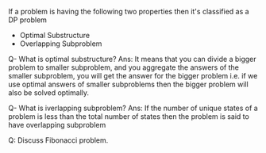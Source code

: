 If a problem is having the following two properties then it's classified as a DP problem
- Optimal Substructure
- Overlapping Subproblem

Q- What is optimal substructure? 
Ans: It means that you can divide a bigger problem to smaller subproblem, and you aggregate the answers of the smaller subproblem, you will get the answer for the bigger problem i.e. if we use optimal answers of smaller subproblems then the bigger problem will also be solved optimally.

Q- What is iverlapping subproblem?
Ans: If the number of unique states of a problem is less than the total number of states then the problem is said to have overlapping subproblem

Q: Discuss Fibonacci problem.
